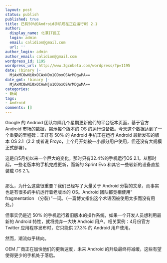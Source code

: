 ```yaml
---
layout: post
status: publish
published: true
title: 已有50%的Android手机现在正在运行OS 2.1
author:
  display_name: 北漂IT民工
  login: admin
  email: calidion@gmail.com
  url: ''
author_login: admin
author_email: calidion@gmail.com
wordpress_id: 1195
wordpress_url: http://www.3gcnbeta.com/wordpress/?p=1195
date: !binary |-
  MjAxMC0wNi0xOCAxNDo1ODoxOSArMDgwMA==
date_gmt: !binary |-
  MjAxMC0wNi0xOCAwNjo1ODoxOSArMDgwMA==
categories:
- 新闻
tags:
- Android
comments: []
---
```

<p>Google 的 Android 团队每隔几个星期更新他们的平台版本页面，基于官方 Android 市场的数据，揭示每个版本的 OS 的运行设备数。今天这个数据达到了一个重要的里程碑：正好有 50% 的 Android 手机正在运行 Android 最新发布的版本 OS 2.1（2.2 或者说 Froyo，上个月开始被一小部分用户使用，但还没有大规模正式部署）。</p>
<p>这是自5月初以来一个巨大的变化，那时只有32.4%的手机运行OS 2.1。从那时起，一些老版本的手机完成更新，而新的 Sprint Evo 和其它一些较新的设备直接装载 OS 2.1。</p>
<p><img src="http:&#47;&#47;articles.csdn.net&#47;uploads&#47;allimg&#47;100618&#47;1026425564-0.png" alt="" &#47;></p>
<p>那么，为什么这些很重要？我们已经写了大量关于 Android 分裂的文章，而事实也是有很多的手机运行着老版本的 OS。Android 团队都竞相使用&ldquo; fragmentation （分裂）&rdquo;一词。（一篇博文指出这个术语因被使用太多而没有用处。）</p>
<p>但事实仍是近 50% 的手机运行着旧版本的操作系统，如果一个开发人员想利用最新的 Android 特性，就将抛弃一大块 Android 用户。相关案例：4月份官方 Twitter 应用程序发布时，它只能供 27.3% 的 Android 用户使用。</p>
<p>然而，潮流似乎转向。</p>
<p>OEM 厂商正在加快他们的更新速度，未来 Android 的升级最终将减缓，这些有望使得更少的手机处于落后。</p>
